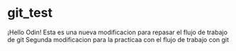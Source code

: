 # git_test
¡Hello Odin!
Esta es una nueva modificacion para repasar el flujo de trabajo de git 
Segunda modificacion para la practicaa con el flujo de trabajo con git 
